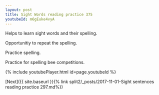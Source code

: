 ```yaml
---
layout: post
title: Sight Words reading practice 375
youtubeId: m6gEuke4vyA
---
```

 
 
Helps to learn sight words and their spelling.

Opportunitiy to repeat the spelling. 

Practice spelling. 
 
Practice for spelling bee competitions. 
 
{% include youtubePlayer.html id=page.youtubeId %}
 
 

[Next]({{ site.baseurl }}{% link  split2/_posts/2017-11-01-Sight sentences reading practice 297.md%})
 
